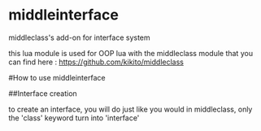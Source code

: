 # middleinterface
middleclass's add-on for interface system

this lua module is used for OOP lua with the middleclass module that you can find here : https://github.com/kikito/middleclass

#How to use middleinterface

##Interface creation

to create an interface, you will do just like you would in middleclass, only the 'class' keyword turn into 'interface'
